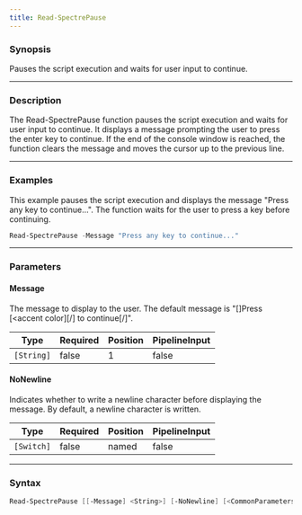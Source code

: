 ```yaml
---
title: Read-SpectrePause
---
```








### Synopsis
Pauses the script execution and waits for user input to continue.



---


### Description

The Read-SpectrePause function pauses the script execution and waits for user input to continue. It displays a message prompting the user to press the enter key to continue. If the end of the console window is reached, the function clears the message and moves the cursor up to the previous line.



---


### Examples
This example pauses the script execution and displays the message "Press any key to continue...". The function waits for the user to press a key before continuing.

```powershell
Read-SpectrePause -Message "Press any key to continue..."
```


---


### Parameters
#### **Message**

The message to display to the user. The default message is "[<default value color>]Press [<accent color]<enter>[/] to continue[/]".






|Type      |Required|Position|PipelineInput|
|----------|--------|--------|-------------|
|`[String]`|false   |1       |false        |



#### **NoNewline**

Indicates whether to write a newline character before displaying the message. By default, a newline character is written.






|Type      |Required|Position|PipelineInput|
|----------|--------|--------|-------------|
|`[Switch]`|false   |named   |false        |





---


### Syntax
```powershell
Read-SpectrePause [[-Message] <String>] [-NoNewline] [<CommonParameters>]
```

